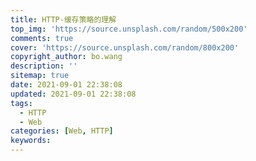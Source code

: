 ```yaml
---
title: HTTP-缓存策略的理解
top_img: 'https://source.unsplash.com/random/500x200'
comments: true
cover: 'https://source.unsplash.com/random/800x200'
copyright_author: bo.wang
description: ''
sitemap: true
date: 2021-09-01 22:38:08
updated: 2021-09-01 22:38:08
tags:
  - HTTP
  - Web 
categories: [Web, HTTP]
keywords:
---
```


